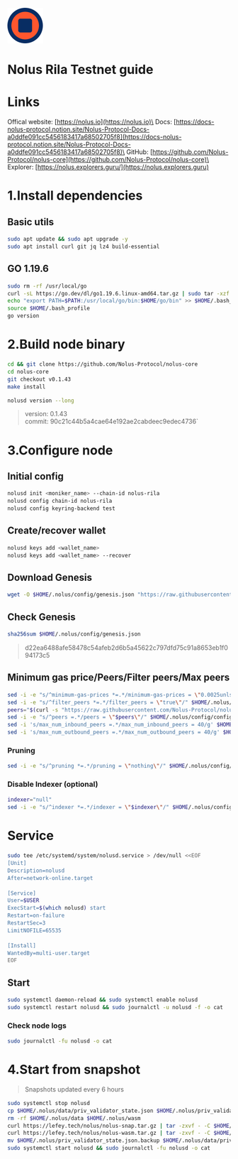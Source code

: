 ![nolus](https://github.com/Lefey/Lefey/raw/main/img/nolus.png) 
# Nolus Rila Testnet guide

# Links
Offical website: [https://nolus.io](https://nolus.io)\
Docs: [https://docs-nolus-protocol.notion.site/Nolus-Protocol-Docs-a0ddfe091cc5456183417a68502705f8](https://docs-nolus-protocol.notion.site/Nolus-Protocol-Docs-a0ddfe091cc5456183417a68502705f8)\
GitHub: [https://github.com/Nolus-Protocol/nolus-core](https://github.com/Nolus-Protocol/nolus-core)\
Explorer: [https://nolus.explorers.guru/](https://nolus.explorers.guru)

# 1.Install dependencies

## Basic utils
```bash
sudo apt update && sudo apt upgrade -y
sudo apt install curl git jq lz4 build-essential
```
## GO 1.19.6
```bash
sudo rm -rf /usr/local/go
curl -sL https://go.dev/dl/go1.19.6.linux-amd64.tar.gz | sudo tar -xzf - -C /usr/local
echo "export PATH=$PATH:/usr/local/go/bin:$HOME/go/bin" >> $HOME/.bash_profile 
source $HOME/.bash_profile
go version
```
# 2.Build node binary
```bash
cd && git clone https://github.com/Nolus-Protocol/nolus-core
cd nolus-core
git checkout v0.1.43
make install
```
```bash
nolusd version --long
```
> version: 0.1.43\
> commit: 90c21c44b5a4cae64e192ae2cabdeec9edec4736`

# 3.Configure node
## Initial config
```bash
nolusd init <moniker_name> --chain-id nolus-rila
nolusd config chain-id nolus-rila
nolusd config keyring-backend test
```
## Create/recover wallet
```bash
nolusd keys add <wallet_name>
nolusd keys add <wallet_name> --recover
```
## Download Genesis
```bash
wget -O $HOME/.nolus/config/genesis.json "https://raw.githubusercontent.com/Nolus-Protocol/nolus-networks/main/testnet/nolus-rila/genesis.json"
```
## Check Genesis
```bash
sha256sum $HOME/.nolus/config/genesis.json
```
> d22ea6488afe58478c54afeb2d6b5a45622c797dfd75c91a8653eb1f094173c5

## Minimum gas price/Peers/Filter peers/Max peers
```bash
sed -i -e "s/^minimum-gas-prices *=.*/minimum-gas-prices = \"0.0025unls\"/" $HOME/.nolus/config/app.toml
sed -i -e "s/^filter_peers *=.*/filter_peers = \"true\"/" $HOME/.nolus/config/config.toml
peers="$(curl -s "https://raw.githubusercontent.com/Nolus-Protocol/nolus-networks/main/testnet/nolus-rila/persistent_peers.txt")"
sed -i -e "s/^peers =.*/peers = \"$peers\"/" $HOME/.nolus/config/config.toml
sed -i 's/max_num_inbound_peers =.*/max_num_inbound_peers = 40/g' $HOME/.nolus/config/config.toml
sed -i 's/max_num_outbound_peers =.*/max_num_outbound_peers = 40/g' $HOME/.nolus/config/config.toml

```
### Pruning
```bash
sed -i -e "s/^pruning *=.*/pruning = \"nothing\"/" $HOME/.nolus/config/app.toml
```
### Disable Indexer (optional) 
```bash
indexer="null"
sed -i -e "s/^indexer *=.*/indexer = \"$indexer\"/" $HOME/.nolus/config/config.toml
```
# Service
```bash
sudo tee /etc/systemd/system/nolusd.service > /dev/null <<EOF
[Unit]
Description=nolusd
After=network-online.target

[Service]
User=$USER
ExecStart=$(which nolusd) start
Restart=on-failure
RestartSec=3
LimitNOFILE=65535

[Install]
WantedBy=multi-user.target
EOF
```

## Start
```bash
sudo systemctl daemon-reload && sudo systemctl enable nolusd
sudo systemctl restart nolusd && sudo journalctl -u nolusd -f -o cat
```

### Check node logs
```bash
sudo journalctl -fu nolusd -o cat
```
# 4.Start from snapshot
> Snapshots updated every 6 hours
```bash
sudo systemctl stop nolusd
cp $HOME/.nolus/data/priv_validator_state.json $HOME/.nolus/priv_validator_state.json.backup
rm -rf $HOME/.nolus/data $HOME/.nolus/wasm
curl https://lefey.tech/nolus/nolus-snap.tar.gz | tar -zxvf - -C $HOME/.nolus --strip-components 2
curl https://lefey.tech/nolus/nolus-wasm.tar.gz | tar -zxvf - -C $HOME/.nolus --strip-components 2
mv $HOME/.nolus/priv_validator_state.json.backup $HOME/.nolus/data/priv_validator_state.json
sudo systemctl start nolusd && sudo journalctl -fu nolusd -o cat
